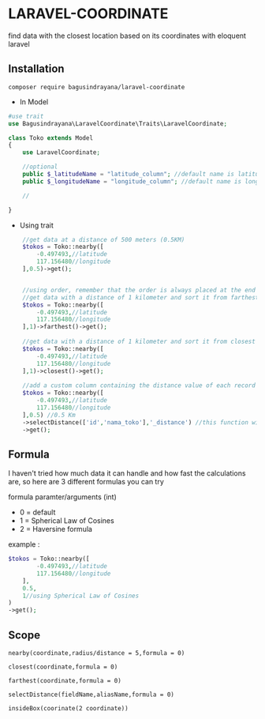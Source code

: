 # LARAVEL-COORDINATE

find data with the closest location based on its coordinates with eloquent laravel


## Installation

```
composer require bagusindrayana/laravel-coordinate

```


- In Model

```php
#use trait
use Bagusindrayana\LaravelCoordinate\Traits\LaravelCoordinate;

class Toko extends Model
{
    use LaravelCoordinate;

    //optional
    public $_latitudeName = "latitude_column"; //default name is latitude
    public $_longitudeName = "longitude_column"; //default name is longitude

    //

}

```

- Using trait
```php
    //get data at a distance of 500 meters (0.5KM)
    $tokos = Toko::nearby([
        -0.497493,//latitude
        117.156480//longitude
    ],0.5)->get();


    //using order, remember that the order is always placed at the end of the query
    //get data with a distance of 1 kilometer and sort it from farthest
    $tokos = Toko::nearby([
        -0.497493,//latitude
        117.156480//longitude
    ],1)->farthest()->get();
    
    //get data with a distance of 1 kilometer and sort it from closest to closest
    $tokos = Toko::nearby([
        -0.497493,//latitude
        117.156480//longitude
    ],1)->closest()->get();
    
    //add a custom column containing the distance value of each record
    $tokos = Toko::nearby([
        -0.497493,//latitude
        117.156480//longitude
    ],0.5) //0.5 Km
    ->selectDistance(['id','nama_toko'],'_distance') //this function will add a custom column/alias with the name "_distance" which contains the distance value of each record
    ->get();

```


## Formula

I haven't tried how much data it can handle and how fast the calculations are, so here are 3 different formulas you can try


formula paramter/arguments (int)

- 0 = default
- 1 = Spherical Law of Cosines
- 2 = Haversine formula

example :

```php
$tokos = Toko::nearby([
        -0.497493,//latitude
        117.156480//longitude
    ],
    0.5,
    1//using Spherical Law of Cosines
)
->get();
```


## Scope

```
nearby(coordinate,radius/distance = 5,formula = 0)
```

```
closest(coordinate,formula = 0)
```

```
farthest(coordinate,formula = 0)
```

```
selectDistance(fieldName,aliasName,formula = 0)
```

```
insideBox(coorinate(2 coordinate))

